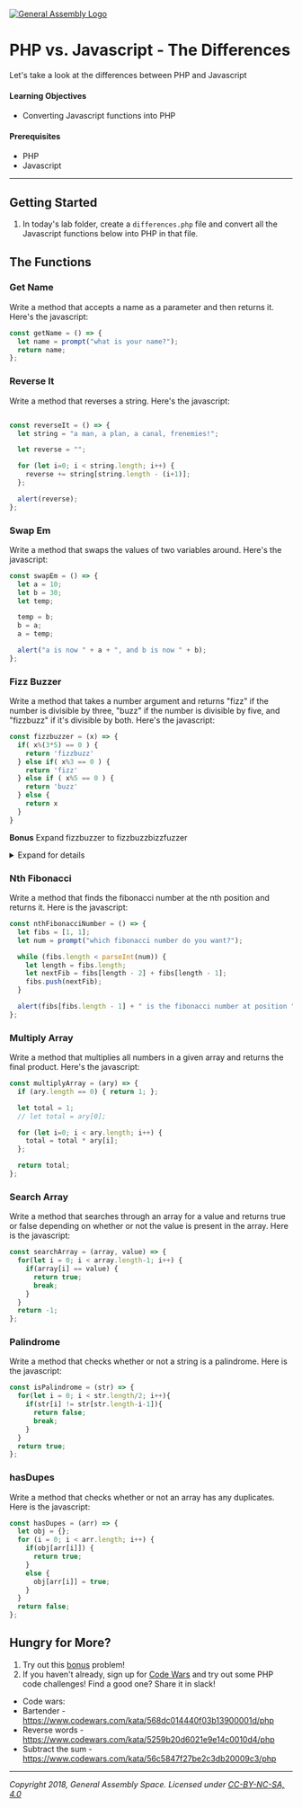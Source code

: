 [![General Assembly Logo](https://camo.githubusercontent.com/1a91b05b8f4d44b5bbfb83abac2b0996d8e26c92/687474703a2f2f692e696d6775722e636f6d2f6b6538555354712e706e67)](https://generalassemb.ly)

# PHP vs. Javascript - The Differences

Let's take a look at the differences between PHP and Javascript

#### Learning Objectives

- Converting Javascript functions into PHP

#### Prerequisites

- PHP
- Javascript

---

## Getting Started

1. In today's lab folder, create a `differences.php` file and convert all the Javascript functions below into PHP in that file.

## The Functions 

### Get Name 

Write a method that accepts a name as a parameter and then returns it. Here's the javascript: 

```js
const getName = () => {
  let name = prompt("what is your name?");
  return name;
};
```

### Reverse It 

Write a method that reverses a string. Here's the javascript:

```js

const reverseIt = () => {
  let string = "a man, a plan, a canal, frenemies!";

  let reverse = "";

  for (let i=0; i < string.length; i++) {
    reverse += string[string.length - (i+1)];
  };

  alert(reverse);
};
```

### Swap Em 

Write a method that swaps the values of two variables around. Here's the javascript:

```js
const swapEm = () => {
  let a = 10;
  let b = 30;
  let temp;

  temp = b;
  b = a;
  a = temp;

  alert("a is now " + a + ", and b is now " + b);
};
```



### Fizz Buzzer 

Write a method that takes a number argument and returns "fizz" if the number is divisible by three, "buzz" if the number is divisible by five, and "fizzbuzz" if it's divisible by both. Here's the javascript:

```js
const fizzbuzzer = (x) => {
  if( x%(3*5) == 0 ) {
    return 'fizzbuzz'
  } else if( x%3 == 0 ) {
    return 'fizz'
  } else if ( x%5 == 0 ) {
    return 'buzz'
  } else {
    return x
  }
}
```

**Bonus** 
Expand fizzbuzzer to fizzbuzzbizzfuzzer

<details><summary>Expand for details </summary>
  
- if divisible by 3 - fizz
- if divisible by 5 - buzz
- if divisible by 7 - bizz
- if divisible by 11 - fuzz

- if divisible by 3 and 5 - fizz buzz
- if divisible by 3 and 7 - fizz bizz
- if divisible by 3 and 11 - fizz fuzz
- if divisible by 3 5 and 7 - fizz buzz bizz
- if divisible by 3 5 and 11 - fizz buzz fuzz
- if divisible by 3 5 7 and 11 - fizz buzz bizz fuzz
- if divisible by 5 and 7 - fizz bizz
- if divisible by 5 and 11 - fizz fuzz
- if divisible by 5, 7 and 11 - fizz bizz fuzz
- if divisible by 7 and 11 - bizz fuzz
- if not divisible by any of the above, just return the number 

</details>


### Nth Fibonacci 

Write a method that finds the fibonacci number at the nth position and returns it. Here is the javascript:

```js
const nthFibonacciNumber = () => {
  let fibs = [1, 1];
  let num = prompt("which fibonacci number do you want?");

  while (fibs.length < parseInt(num)) {
    let length = fibs.length;
    let nextFib = fibs[length - 2] + fibs[length - 1];
    fibs.push(nextFib);
  }

  alert(fibs[fibs.length - 1] + " is the fibonacci number at position " + num);
};
```

### Multiply Array 

Write a method that multiplies all numbers in a given array and returns the final product. Here's the javascript:

```js
const multiplyArray = (ary) => {
  if (ary.length == 0) { return 1; };

  let total = 1;
  // let total = ary[0];

  for (let i=0; i < ary.length; i++) {
    total = total * ary[i];
  };

  return total;
};
```

### Search Array 

Write a method that searches through an array for a value and returns true or false depending on whether or not the value is present in the array. Here is the javascript:

```js
const searchArray = (array, value) => {
  for(let i = 0; i < array.length-1; i++) {
    if(array[i] == value) {
      return true;
      break;
    }
  }
  return -1;
};

```

### Palindrome 

Write a method that checks whether or not a string is a palindrome. Here is the javascript:

```js
const isPalindrome = (str) => {
  for(let i = 0; i < str.length/2; i++){
    if(str[i] != str[str.length-i-1]){
      return false;
      break;
    }
  }
  return true;
};
```

### hasDupes

Write a method that checks whether or not an array has any duplicates. Here is the javascript:

```js
const hasDupes = (arr) => {
  let obj = {};
  for (i = 0; i < arr.length; i++) {
    if(obj[arr[i]]) {
      return true;
    }
    else {
      obj[arr[i]] = true;
    }
  }
  return false;
};
```

## Hungry for More?

1. Try out this [bonus](./bonus.md) problem!
1. If you haven't already, sign up for [Code Wars](https://www.codewars.com/) and try out some PHP code challenges! Find a good one? Share it in slack!
 - Code wars:
  - Bartender - https://www.codewars.com/kata/568dc014440f03b13900001d/php
  - Reverse words - https://www.codewars.com/kata/5259b20d6021e9e14c0010d4/php
  - Subtract the sum - https://www.codewars.com/kata/56c5847f27be2c3db20009c3/php

---

*Copyright 2018, General Assembly Space. Licensed under [CC-BY-NC-SA, 4.0](https://creativecommons.org/licenses/by-nc-sa/4.0/)*
